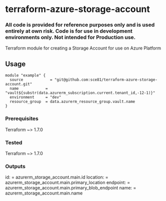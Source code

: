 # terraform-azure-storage-account
### All code is provided for reference purposes only and is used entirely at own risk. Code is for use in development environments only. Not intended for Production use. 


Terraform module for creating a Storage Account for use on Azure Platform  


## Usage

    module "example" {
      source            = "git@github.com:sce81/terraform-azure-storage-account.git"
      name            = "vault${substr(data.azurerm_subscription.current.tenant_id,-12-1)}"
      environment     = "dev"
      resource_group  = data.azurerm_resource_group.vault.name
    }


### Prerequisites

Terraform ~> 1.7.0  

### Tested

Terraform ~> 1.7.0  

### Outputs

id:               = azurerm_storage_account.main.id 
location:         = azurerm_storage_account.main.primary_location
endpoint:         = azurerm_storage_account.main.primary_blob_endpoint
name:             = azurerm_storage_account.main.name